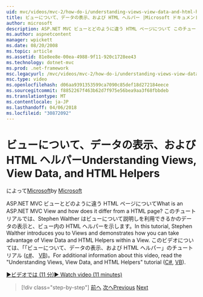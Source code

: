 ```yaml
---
uid: mvc/videos/mvc-2/how-do-i/understanding-views-view-data-and-html-helpers
title: ビューについて、データの表示、および HTML ヘルパー |Microsoft ドキュメント
author: microsoft
description: ASP.NET MVC ビューとどのように違う HTML ページについて このチュートリアルでは、Stephen Walther はビューについて説明し、t する方法を示しています。
ms.author: aspnetcontent
manager: wpickett
ms.date: 08/20/2008
ms.topic: article
ms.assetid: 81e8ee8e-00ea-4988-9f11-920c1728ee43
ms.technology: dotnet-mvc
ms.prod: .net-framework
msc.legacyurl: /mvc/videos/mvc-2/how-do-i/understanding-views-view-data-and-html-helpers
msc.type: video
ms.openlocfilehash: d06aa9391353599ca7090c85def18d272184eece
ms.sourcegitcommit: f8852267f463b62d7f975e56bea9aa3f68fbbdeb
ms.translationtype: MT
ms.contentlocale: ja-JP
ms.lasthandoff: 04/06/2018
ms.locfileid: "30872092"
---
```

<a name="understanding-views-view-data-and-html-helpers"></a><span data-ttu-id="937a9-104">ビューについて、データの表示、および HTML ヘルパー</span><span class="sxs-lookup"><span data-stu-id="937a9-104">Understanding Views, View Data, and HTML Helpers</span></span>
====================
<span data-ttu-id="937a9-105">によって[Microsoft](https://github.com/microsoft)</span><span class="sxs-lookup"><span data-stu-id="937a9-105">by [Microsoft](https://github.com/microsoft)</span></span>

<span data-ttu-id="937a9-106">ASP.NET MVC ビューとどのように違う HTML ページについて</span><span class="sxs-lookup"><span data-stu-id="937a9-106">What is an ASP.NET MVC View and how does it differ from a HTML page?</span></span> <span data-ttu-id="937a9-107">このチュートリアルでは、Stephen Walther はビューについて説明しを利用できるかのデータの表示と、ビュー内の HTML ヘルパーを示します。</span><span class="sxs-lookup"><span data-stu-id="937a9-107">In this tutorial, Stephen Walther introduces you to Views and demonstrates how you can take advantage of View Data and HTML Helpers within a View.</span></span> <span data-ttu-id="937a9-108">このビデオについては、「「ビューについて、データの表示、および HTML ヘルパー」のチュートリアル ([c#](../../../overview/older-versions-1/views/asp-net-mvc-views-overview-cs.md)、 [VB](../../../overview/older-versions-1/views/asp-net-mvc-views-overview-vb.md))。</span><span class="sxs-lookup"><span data-stu-id="937a9-108">For additional information about this video, read the "Understanding Views, View Data, and HTML Helpers" tutorial ([C#](../../../overview/older-versions-1/views/asp-net-mvc-views-overview-cs.md), [VB](../../../overview/older-versions-1/views/asp-net-mvc-views-overview-vb.md)).</span></span>

[<span data-ttu-id="937a9-109">&#9654;ビデオでは (11 分)</span><span class="sxs-lookup"><span data-stu-id="937a9-109">&#9654; Watch video (11 minutes)</span></span>](https://channel9.msdn.com/Blogs/ASP-NET-Site-Videos/understanding-views-view-data-and-html-helpers)

> [!div class="step-by-step"]
> <span data-ttu-id="937a9-110">[前へ](understanding-controllers-controller-actions-and-action-results.md)
> [次へ](an-introduction-to-url-routing.md)</span><span class="sxs-lookup"><span data-stu-id="937a9-110">[Previous](understanding-controllers-controller-actions-and-action-results.md)
[Next](an-introduction-to-url-routing.md)</span></span>
